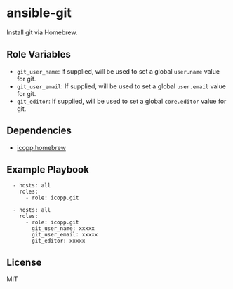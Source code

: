 # ansible-git

Install git via Homebrew.

## Role Variables

* `git_user_name`: If supplied, will be used to set a global `user.name` value for git.
* `git_user_email`: If supplied, will be used to set a global `user.email` value for git.
* `git_editor`: If supplied, will be used to set a global `core.editor` value for git.

## Dependencies

* [icopp.homebrew](https://github.com/icopp/ansible-homebrew)

## Example Playbook

```
  - hosts: all
    roles:
      - role: icopp.git
```

```
  - hosts: all
    roles:
      - role: icopp.git
        git_user_name: xxxxx
        git_user_email: xxxxx
        git_editor: xxxxx
```

## License

MIT
